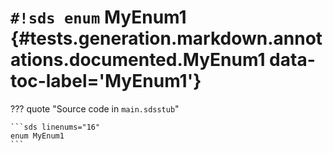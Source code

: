 # `#!sds enum` MyEnum1 {#tests.generation.markdown.annotations.documented.MyEnum1 data-toc-label='MyEnum1'}

??? quote "Source code in `main.sdsstub`"

    ```sds linenums="16"
    enum MyEnum1
    ```
